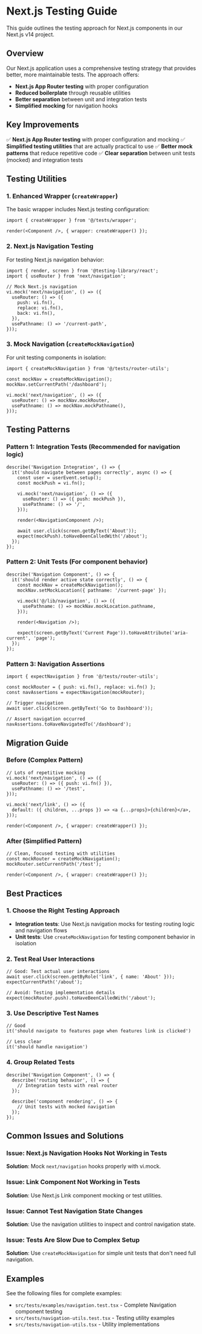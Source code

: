 # Next.js Testing Guide

This guide outlines the testing approach for Next.js components in our Next.js v14 project.

## Overview

Our Next.js application uses a comprehensive testing strategy that provides better, more maintainable tests. The approach offers:

- **Next.js App Router testing** with proper configuration
- **Reduced boilerplate** through reusable utilities
- **Better separation** between unit and integration tests
- **Simplified mocking** for navigation hooks

## Key Improvements

✅ **Next.js App Router testing** with proper configuration and mocking
✅ **Simplified testing utilities** that are actually practical to use
✅ **Better mock patterns** that reduce repetitive code
✅ **Clear separation** between unit tests (mocked) and integration tests

## Testing Utilities

### 1. Enhanced Wrapper (`createWrapper`)

The basic wrapper includes Next.js testing configuration:

```tsx
import { createWrapper } from '@/tests/wrapper';

render(<Component />, { wrapper: createWrapper() });
```

### 2. Next.js Navigation Testing

For testing Next.js navigation behavior:

```tsx
import { render, screen } from '@testing-library/react';
import { useRouter } from 'next/navigation';

// Mock Next.js navigation
vi.mock('next/navigation', () => ({
  useRouter: () => ({
    push: vi.fn(),
    replace: vi.fn(),
    back: vi.fn(),
  }),
  usePathname: () => '/current-path',
}));
```

### 3. Mock Navigation (`createMockNavigation`)

For unit testing components in isolation:

```tsx
import { createMockNavigation } from '@/tests/router-utils';

const mockNav = createMockNavigation();
mockNav.setCurrentPath('/dashboard');

vi.mock('next/navigation', () => ({
  useRouter: () => mockNav.mockRouter,
  usePathname: () => mockNav.mockPathname(),
}));
```

## Testing Patterns

### Pattern 1: Integration Tests (Recommended for navigation logic)

```tsx
describe('Navigation Integration', () => {
  it('should navigate between pages correctly', async () => {
    const user = userEvent.setup();
    const mockPush = vi.fn();

    vi.mock('next/navigation', () => ({
      useRouter: () => ({ push: mockPush }),
      usePathname: () => '/',
    }));

    render(<NavigationComponent />);

    await user.click(screen.getByText('About'));
    expect(mockPush).toHaveBeenCalledWith('/about');
  });
});
```

### Pattern 2: Unit Tests (For component behavior)

```tsx
describe('Navigation Component', () => {
  it('should render active state correctly', () => {
    const mockNav = createMockNavigation();
    mockNav.setMockLocation({ pathname: '/current-page' });

    vi.mock('@/lib/navigation', () => ({
      usePathname: () => mockNav.mockLocation.pathname,
    }));

    render(<Navigation />);
    
    expect(screen.getByText('Current Page')).toHaveAttribute('aria-current', 'page');
  });
});
```

### Pattern 3: Navigation Assertions

```tsx
import { expectNavigation } from '@/tests/router-utils';

const mockRouter = { push: vi.fn(), replace: vi.fn() };
const navAssertions = expectNavigation(mockRouter);

// Trigger navigation
await user.click(screen.getByText('Go to Dashboard'));

// Assert navigation occurred
navAssertions.toHaveNavigatedTo('/dashboard');
```

## Migration Guide

### Before (Complex Pattern)
```tsx
// Lots of repetitive mocking
vi.mock('next/navigation', () => ({
  useRouter: () => ({ push: vi.fn() }),
  usePathname: () => '/test',
}));

vi.mock('next/link', () => ({
  default: ({ children, ...props }) => <a {...props}>{children}</a>,
}));

render(<Component />, { wrapper: createWrapper() });
```

### After (Simplified Pattern)
```tsx
// Clean, focused testing with utilities
const mockRouter = createMockNavigation();
mockRouter.setCurrentPath('/test');

render(<Component />, { wrapper: createWrapper() });
```

## Best Practices

### 1. Choose the Right Testing Approach

- **Integration tests**: Use Next.js navigation mocks for testing routing logic and navigation flows
- **Unit tests**: Use `createMockNavigation` for testing component behavior in isolation

### 2. Test Real User Interactions

```tsx
// Good: Test actual user interactions
await user.click(screen.getByRole('link', { name: 'About' }));
expectCurrentPath('/about');

// Avoid: Testing implementation details
expect(mockRouter.push).toHaveBeenCalledWith('/about');
```

### 3. Use Descriptive Test Names

```tsx
// Good
it('should navigate to features page when features link is clicked')

// Less clear
it('should handle navigation')
```

### 4. Group Related Tests

```tsx
describe('Navigation Component', () => {
  describe('routing behavior', () => {
    // Integration tests with real router
  });
  
  describe('component rendering', () => {
    // Unit tests with mocked navigation
  });
});
```

## Common Issues and Solutions

### Issue: Next.js Navigation Hooks Not Working in Tests
**Solution**: Mock `next/navigation` hooks properly with vi.mock.

### Issue: Link Component Not Working in Tests
**Solution**: Use Next.js Link component mocking or test utilities.

### Issue: Cannot Test Navigation State Changes
**Solution**: Use the navigation utilities to inspect and control navigation state.

### Issue: Tests Are Slow Due to Complex Setup
**Solution**: Use `createMockNavigation` for simple unit tests that don't need full navigation.

## Examples

See the following files for complete examples:
- `src/tests/examples/navigation.test.tsx` - Complete Navigation component testing
- `src/tests/navigation-utils.test.tsx` - Testing utility examples
- `src/tests/navigation-utils.tsx` - Utility implementations
